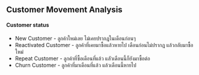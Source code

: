 ## Customer Movement Analysis
#### Customer status
* New Customer - ลูกค้าใหม่เลย ไม่เคยปรากฎในเดือนก่อนๆ
* Reactivated Customer - ลูกค้าที่เคยมาซื้อแล้วหายไป เดือนก่อนไม่ปรากฎ แล้วกลับมาซื้อใหม่
* Repeat Customer - ลูกค้าที่ซื้อเดือนที่แล้ว แลัวเดือนนี้ก็ยังมาซื้อต่อ
* Churn Customer - ลูกค้าที่มาเดือนที่แล้ว แล้วเดือนนี้หายไป
